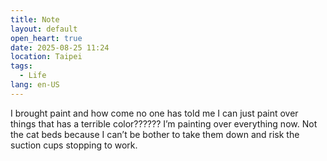 ```yaml
---
title: Note
layout: default
open_heart: true
date: 2025-08-25 11:24
location: Taipei
tags: 
  - Life
lang: en-US
---
```


I brought paint and how come no one has told me I can just paint over things that has a terrible color?????? I’m painting over everything now. Not the cat beds because I can’t be bother to take them down and risk the suction cups stopping to work.

